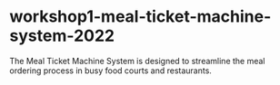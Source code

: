# workshop1-meal-ticket-machine-system-2022
The Meal Ticket Machine System is designed to streamline the meal ordering process in busy food courts and restaurants. 
